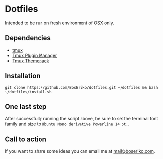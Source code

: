 # Dotfiles
Intended to be run on fresh environment of OSX only.
## Dependencies
- [tmux](https://github.com/tmux/tmux/wiki)
- [Tmux Plugin Manager](https://github.com/tmux-plugins/tpm)
- [Tmux Themepack](https://github.com/jimeh/tmux-themepack)

## Installation

    git clone https://github.com/BosEriko/dotfiles.git ~/dotfiles && bash ~/dotfiles/install.sh

## One last step
After successfully running the script above, be sure to set the terminal font family and size to `Ubuntu Mono derivative Powerline 14 pt.`.

## Call to action
If you want to share some ideas you can email me at mail@boseriko.com.
